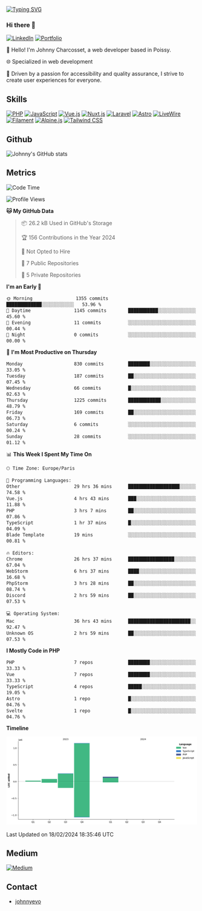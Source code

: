 [![Typing SVG](https://readme-typing-svg.demolab.com?font=Fira+Code&pause=1000&random=false&width=435&lines=Johnny+Charcosset;Web+Developer)](https://git.io/typing-svg)

### Hi there 👋
[![LinkedIn](https://img.shields.io/badge/LinkedIn-0077B5?style=for-the-badge&logo=linkedin&logoColor=white)](https://www.linkedin.com/in/johnny-charcosset/)
[![Portfolio](https://img.shields.io/badge/Portfolio-4285F4?style=for-the-badge&logo=google-chrome&logoColor=white)](https://johnnyevo.github.io/)

👋 Hello! I'm Johnny Charcosset, a web developer based in Poissy.

🌐 Specialized in web development

🚀 Driven by a passion for accessibility and quality assurance, I strive to create user experiences for everyone.

## Skills

[![PHP](https://img.shields.io/badge/PHP-777BB4?style=for-the-badge&logo=php&logoColor=white)](https://www.php.net/)
[![JavaScript](https://img.shields.io/badge/JavaScript-F7DF1E?style=for-the-badge&logo=javascript&logoColor=black)](https://developer.mozilla.org/en-US/docs/Web/JavaScript)
[![Vue.js](https://img.shields.io/badge/Vue.js-4FC08D?style=for-the-badge&logo=vue.js&logoColor=white)](https://vuejs.org/)
[![Nuxt.js](https://img.shields.io/badge/Nuxt.js-00C58E?style=for-the-badge&logo=nuxt.js&logoColor=white)](https://nuxtjs.org/)
[![Laravel](https://img.shields.io/badge/Laravel-FF2D20?style=for-the-badge&logo=laravel&logoColor=white)](https://laravel.com/)
[![Astro](https://img.shields.io/badge/Astro-0B3E59?style=for-the-badge&logo=astro&logoColor=white)](https://astro.build/)
[![LiveWire](https://img.shields.io/badge/LiveWire-FF3E00?style=for-the-badge&logo=livewire&logoColor=white)](https://laravel-livewire.com/)
[![Filament](https://img.shields.io/badge/Filament-253E46?style=for-the-badge&logo=https://filamentphp.com/favicon/favicon-32x32.png?v=w1dBNxT7Wg&logoColor=white)](https://filamentadmin.com/)
[![Alpine.js](https://img.shields.io/badge/Alpine.js-8BC0D0?style=for-the-badge&logo=alpine.js&logoColor=black)](https://alpinejs.dev/)
[![Tailwind CSS](https://img.shields.io/badge/Tailwind_CSS-38B2AC?style=for-the-badge&logo=tailwind-css&logoColor=white)](https://tailwindcss.com/)

## Github

![Johnny's GitHub stats](https://github-readme-stats.vercel.app/api?username=JohnnyEvo&show_icons=true&theme=transparent)

## Metrics

<!--START_SECTION:waka-->
![Code Time](http://img.shields.io/badge/Code%20Time-82%20hrs%207%20mins-blue)

![Profile Views](http://img.shields.io/badge/Profile%20Views-0-blue)

**🐱 My GitHub Data** 

> 📦 26.2 kB Used in GitHub's Storage 
 > 
> 🏆 156 Contributions in the Year 2024
 > 
> 🚫 Not Opted to Hire
 > 
> 📜 7 Public Repositories 
 > 
> 🔑 5 Private Repositories 
 > 
**I'm an Early 🐤** 

```text
🌞 Morning                1355 commits        █████████████░░░░░░░░░░░░   53.96 % 
🌆 Daytime                1145 commits        ███████████░░░░░░░░░░░░░░   45.60 % 
🌃 Evening                11 commits          ░░░░░░░░░░░░░░░░░░░░░░░░░   00.44 % 
🌙 Night                  0 commits           ░░░░░░░░░░░░░░░░░░░░░░░░░   00.00 % 
```
📅 **I'm Most Productive on Thursday** 

```text
Monday                   830 commits         ████████░░░░░░░░░░░░░░░░░   33.05 % 
Tuesday                  187 commits         ██░░░░░░░░░░░░░░░░░░░░░░░   07.45 % 
Wednesday                66 commits          █░░░░░░░░░░░░░░░░░░░░░░░░   02.63 % 
Thursday                 1225 commits        ████████████░░░░░░░░░░░░░   48.79 % 
Friday                   169 commits         ██░░░░░░░░░░░░░░░░░░░░░░░   06.73 % 
Saturday                 6 commits           ░░░░░░░░░░░░░░░░░░░░░░░░░   00.24 % 
Sunday                   28 commits          ░░░░░░░░░░░░░░░░░░░░░░░░░   01.12 % 
```


📊 **This Week I Spent My Time On** 

```text
🕑︎ Time Zone: Europe/Paris

💬 Programming Languages: 
Other                    29 hrs 36 mins      ███████████████████░░░░░░   74.58 % 
Vue.js                   4 hrs 43 mins       ███░░░░░░░░░░░░░░░░░░░░░░   11.88 % 
PHP                      3 hrs 7 mins        ██░░░░░░░░░░░░░░░░░░░░░░░   07.86 % 
TypeScript               1 hr 37 mins        █░░░░░░░░░░░░░░░░░░░░░░░░   04.09 % 
Blade Template           19 mins             ░░░░░░░░░░░░░░░░░░░░░░░░░   00.81 % 

🔥 Editors: 
Chrome                   26 hrs 37 mins      █████████████████░░░░░░░░   67.04 % 
WebStorm                 6 hrs 37 mins       ████░░░░░░░░░░░░░░░░░░░░░   16.68 % 
PhpStorm                 3 hrs 28 mins       ██░░░░░░░░░░░░░░░░░░░░░░░   08.74 % 
Discord                  2 hrs 59 mins       ██░░░░░░░░░░░░░░░░░░░░░░░   07.53 % 

💻 Operating System: 
Mac                      36 hrs 43 mins      ███████████████████████░░   92.47 % 
Unknown OS               2 hrs 59 mins       ██░░░░░░░░░░░░░░░░░░░░░░░   07.53 % 
```

**I Mostly Code in PHP** 

```text
PHP                      7 repos             ████████░░░░░░░░░░░░░░░░░   33.33 % 
Vue                      7 repos             ████████░░░░░░░░░░░░░░░░░   33.33 % 
TypeScript               4 repos             █████░░░░░░░░░░░░░░░░░░░░   19.05 % 
Astro                    1 repo              █░░░░░░░░░░░░░░░░░░░░░░░░   04.76 % 
Svelte                   1 repo              █░░░░░░░░░░░░░░░░░░░░░░░░   04.76 % 
```



**Timeline**

![Lines of Code chart](https://raw.githubusercontent.com/JohnnyEvo/JohnnyEvo/main/assets/bar_graph.png)


 Last Updated on 18/02/2024 18:35:46 UTC
<!--END_SECTION:waka-->

## Medium

[![Medium](https://github-readme-medium.vercel.app/?username=johnny.charcosset&limit=3)](https://medium.com/@@johnny.charcosset)

## Contact

- [johnnyevo](https://johnnyevo.github.io/)
